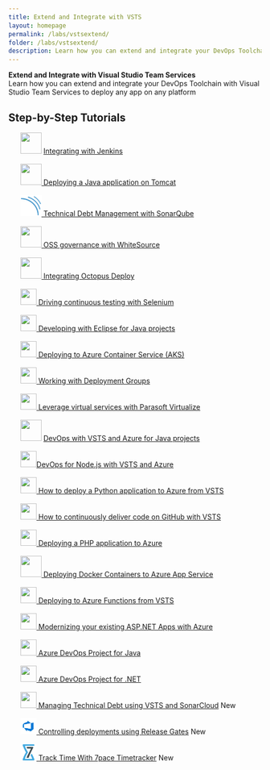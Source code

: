 ```yaml
---
title: Extend and Integrate with VSTS 
layout: homepage
permalink: /labs/vstsextend/
folder: /labs/vstsextend/
description: Learn how you can extend and integrate your DevOps Toolchain with Visual Studio Team Services to deploy any app on any platform
---
```


<div class="vstsextendMain">
<div class="productcolmain">
  <div class="pageheader">
             <b>Extend and Integrate with Visual Studio Team Services</b> </div>
     <div class="herotext2">
             Learn how you can extend and integrate your DevOps Toolchain with Visual Studio Team Services to deploy any app on any platform
  </div>
</div>
</div>

## Step-by-Step Tutorials

<div class="lablist">
        <ul style="list-style: none;">
          <li> <img src="images/jenkins.png" height="42" width="42"/> <a href="jenkins/"> Integrating with Jenkins</a>    </li><br />
          <li> <img src="images/tomcat.png" height="42" width="42"/><a href="tomcat/"> Deploying a Java application on Tomcat  </a>    </li><br />
          <li> <img src="images/sonarqube.png" height="42" width="42"/><a href="sonarqube/"> Technical Debt Management with SonarQube</a> </li><br />
          <li> <img src="images/whitesource.png" height="42" width="42"/><a href="WhiteSource/"> OSS governance with WhiteSource</a></li><br />
          <li> <img src="images/octopus.png" height="42" width="42"/><a href="Octopus/"> Integrating Octopus Deploy</a></li><br />
          <li> <img src="images/selenium.png" height="32" width="32"/><a href="Selenium/"> Driving continuous testing with Selenium</a></li><br />
           <li> <img src="images/eclipse.png" height="32" width="32"/><a href="eclipse/"> Developing with Eclipse for Java projects</a></li><br />
          <li> <img src="images/azure.png" height="32" width="32" /><a href="kubernetes/"> Deploying to Azure Container Service (AKS)</a></li><br />
          <li> <img src="images/azure.png" height="32" width="32" /><a href="deploymentgroups/"> Working with Deployment Groups</a></li><br />
        <li> <img src="images/parasoft.png" height="32" width="32" /><a href="parasoft/"> Leverage virtual services with Parasoft Virtualize</a></li><br />
          <li> <img src="images/logo_java.svg" height="42" width="42"/> <a href="../java/"> DevOps with VSTS and Azure for Java projects  </a>    </li><br />
          <li> <img src="images/logo_nodejs.svg" height="32" width="32"/><a href="../vsts/nodejs/">DevOps for Node.js with VSTS and Azure   </a>    </li><br />
          <li> <img src="images/python.png" height="32" width="32"/><a href="python/"> How to deploy a Python application to Azure from VSTS</a></li><br />
          <li> <img src="images/github.png" height="32" width="32"/><a href="github/"> How to continuously deliver code on GitHub with VSTS</a></li><br />
          <li> <img src="images/php.png" height="32" width="32"/><a href="PHP/"> Deploying a PHP application to Azure</a></li><br />
          <li> <img src="images/docker.png" height="42" width="42"/><a href="docker/"> Deploying Docker Containers to Azure App Service</a></li><br />
          <li> <img src="images/azure.png" height="32" width="32"><a href="azurefunctions/"> Deploying to Azure Functions from VSTS</a></li><br />
          <li> <img src="images/aspnet-logo.png" height="32" width="32"><a href="aspnetmodernize/"> Modernizing your existing ASP.NET Apps with Azure</a></li><br />
          <li> <img src="images/azure.png" height="32" width="32"><a href="devopsprojectforjava/"> Azure DevOps Project for Java</a></li><br />
          <li> <img src="images/azure.png" height="32" width="32"><a href="azuredevopsprojectdotnet/"> Azure DevOps Project for .NET</a></li><br />
          <li> <img src="images/sonarcloud.png" height="32" width="32"><a href="sonarcloud/"> Managing Technical Debt using VSTS and SonarCloud</a> <span class="label label-success">New</span></li><br />
          <li> <img src="images/vsts.png" height="32" width="32"><a href="releasegates/"> Controlling deployments using Release Gates</a> <span class="label label-success">New</span></li><br />
          <li> <img src="images/7pacetimetracker.png" height="32" width="32"><a href="timetracker/"> Track Time With 7pace Timetracker</a> <span class="label label-success">New</span></li><br />
        </ul>
</div>
